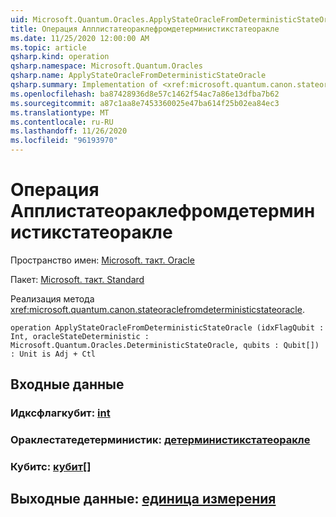 ```yaml
---
uid: Microsoft.Quantum.Oracles.ApplyStateOracleFromDeterministicStateOracle
title: Операция Апплистатеораклефромдетерминистикстатеоракле
ms.date: 11/25/2020 12:00:00 AM
ms.topic: article
qsharp.kind: operation
qsharp.namespace: Microsoft.Quantum.Oracles
qsharp.name: ApplyStateOracleFromDeterministicStateOracle
qsharp.summary: Implementation of <xref:microsoft.quantum.canon.stateoraclefromdeterministicstateoracle>.
ms.openlocfilehash: ba87428936d8e57c1462f54ac7a86e13dfba7b62
ms.sourcegitcommit: a87c1aa8e7453360025e47ba614f25b02ea84ec3
ms.translationtype: MT
ms.contentlocale: ru-RU
ms.lasthandoff: 11/26/2020
ms.locfileid: "96193970"
---
```

# <a name="applystateoraclefromdeterministicstateoracle-operation"></a>Операция Апплистатеораклефромдетерминистикстатеоракле

Пространство имен: [Microsoft. такт. Oracle](xref:Microsoft.Quantum.Oracles)

Пакет: [Microsoft. такт. Standard](https://nuget.org/packages/Microsoft.Quantum.Standard)


Реализация метода <xref:microsoft.quantum.canon.stateoraclefromdeterministicstateoracle>.

```qsharp
operation ApplyStateOracleFromDeterministicStateOracle (idxFlagQubit : Int, oracleStateDeterministic : Microsoft.Quantum.Oracles.DeterministicStateOracle, qubits : Qubit[]) : Unit is Adj + Ctl
```


## <a name="input"></a>Входные данные

### <a name="idxflagqubit--int"></a>Идксфлагкубит: [int](xref:microsoft.quantum.lang-ref.int)




### <a name="oraclestatedeterministic--deterministicstateoracle"></a>Ораклестатедетерминистик: [детерминистикстатеоракле](xref:Microsoft.Quantum.Oracles.DeterministicStateOracle)




### <a name="qubits--qubit"></a>Кубитс: [кубит](xref:microsoft.quantum.lang-ref.qubit)[]





## <a name="output--unit"></a>Выходные данные: [единица измерения](xref:microsoft.quantum.lang-ref.unit)

